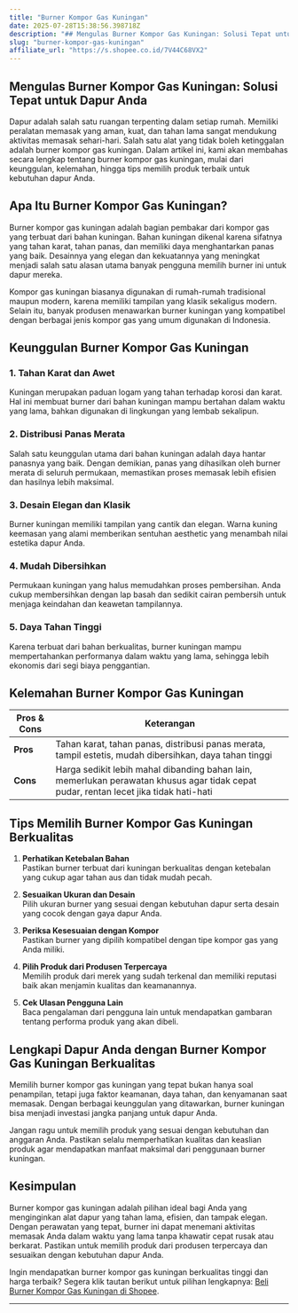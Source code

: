 ```yaml
---
title: "Burner Kompor Gas Kuningan"
date: 2025-07-28T15:38:56.398718Z
description: "## Mengulas Burner Kompor Gas Kuningan: Solusi Tepat untuk Dapur Anda..."
slug: "burner-kompor-gas-kuningan"
affiliate_url: "https://s.shopee.co.id/7V44C68VX2"
---
```

## Mengulas Burner Kompor Gas Kuningan: Solusi Tepat untuk Dapur Anda

Dapur adalah salah satu ruangan terpenting dalam setiap rumah. Memiliki peralatan memasak yang aman, kuat, dan tahan lama sangat mendukung aktivitas memasak sehari-hari. Salah satu alat yang tidak boleh ketinggalan adalah burner kompor gas kuningan. Dalam artikel ini, kami akan membahas secara lengkap tentang burner kompor gas kuningan, mulai dari keunggulan, kelemahan, hingga tips memilih produk terbaik untuk kebutuhan dapur Anda.

## Apa Itu Burner Kompor Gas Kuningan?

Burner kompor gas kuningan adalah bagian pembakar dari kompor gas yang terbuat dari bahan kuningan. Bahan kuningan dikenal karena sifatnya yang tahan karat, tahan panas, dan memiliki daya menghantarkan panas yang baik. Desainnya yang elegan dan kekuatannya yang meningkat menjadi salah satu alasan utama banyak pengguna memilih burner ini untuk dapur mereka.

Kompor gas kuningan biasanya digunakan di rumah-rumah tradisional maupun modern, karena memiliki tampilan yang klasik sekaligus modern. Selain itu, banyak produsen menawarkan burner kuningan yang kompatibel dengan berbagai jenis kompor gas yang umum digunakan di Indonesia.

## Keunggulan Burner Kompor Gas Kuningan

### 1. Tahan Karat dan Awet

Kuningan merupakan paduan logam yang tahan terhadap korosi dan karat. Hal ini membuat burner dari bahan kuningan mampu bertahan dalam waktu yang lama, bahkan digunakan di lingkungan yang lembab sekalipun.

### 2. Distribusi Panas Merata

Salah satu keunggulan utama dari bahan kuningan adalah daya hantar panasnya yang baik. Dengan demikian, panas yang dihasilkan oleh burner merata di seluruh permukaan, memastikan proses memasak lebih efisien dan hasilnya lebih maksimal.

### 3. Desain Elegan dan Klasik

Burner kuningan memiliki tampilan yang cantik dan elegan. Warna kuning keemasan yang alami memberikan sentuhan aesthetic yang menambah nilai estetika dapur Anda.

### 4. Mudah Dibersihkan

Permukaan kuningan yang halus memudahkan proses pembersihan. Anda cukup membersihkan dengan lap basah dan sedikit cairan pembersih untuk menjaga keindahan dan keawetan tampilannya.

### 5. Daya Tahan Tinggi

Karena terbuat dari bahan berkualitas, burner kuningan mampu mempertahankan performanya dalam waktu yang lama, sehingga lebih ekonomis dari segi biaya penggantian.

## Kelemahan Burner Kompor Gas Kuningan

| Pros & Cons | Keterangan |
|---------------|--------------|
| **Pros** | Tahan karat, tahan panas, distribusi panas merata, tampil estetis, mudah dibersihkan, daya tahan tinggi |
| **Cons** | Harga sedikit lebih mahal dibanding bahan lain, memerlukan perawatan khusus agar tidak cepat pudar, rentan lecet jika tidak hati-hati |

## Tips Memilih Burner Kompor Gas Kuningan Berkualitas

1. **Perhatikan Ketebalan Bahan**  
Pastikan burner terbuat dari kuningan berkualitas dengan ketebalan yang cukup agar tahan aus dan tidak mudah pecah.

2. **Sesuaikan Ukuran dan Desain**  
Pilih ukuran burner yang sesuai dengan kebutuhan dapur serta desain yang cocok dengan gaya dapur Anda.

3. **Periksa Kesesuaian dengan Kompor**  
Pastikan burner yang dipilih kompatibel dengan tipe kompor gas yang Anda miliki.

4. **Pilih Produk dari Produsen Terpercaya**  
Memilih produk dari merek yang sudah terkenal dan memiliki reputasi baik akan menjamin kualitas dan keamanannya.

5. **Cek Ulasan Pengguna Lain**  
Baca pengalaman dari pengguna lain untuk mendapatkan gambaran tentang performa produk yang akan dibeli.

## Lengkapi Dapur Anda dengan Burner Kompor Gas Kuningan Berkualitas

Memilih burner kompor gas kuningan yang tepat bukan hanya soal penampilan, tetapi juga faktor keamanan, daya tahan, dan kenyamanan saat memasak. Dengan berbagai keunggulan yang ditawarkan, burner kuningan bisa menjadi investasi jangka panjang untuk dapur Anda.

Jangan ragu untuk memilih produk yang sesuai dengan kebutuhan dan anggaran Anda. Pastikan selalu memperhatikan kualitas dan keaslian produk agar mendapatkan manfaat maksimal dari penggunaan burner kuningan.

## Kesimpulan

Burner kompor gas kuningan adalah pilihan ideal bagi Anda yang menginginkan alat dapur yang tahan lama, efisien, dan tampak elegan. Dengan perawatan yang tepat, burner ini dapat menemani aktivitas memasak Anda dalam waktu yang lama tanpa khawatir cepat rusak atau berkarat. Pastikan untuk memilih produk dari produsen terpercaya dan sesuaikan dengan kebutuhan dapur Anda.

Ingin mendapatkan burner kompor gas kuningan berkualitas tinggi dan harga terbaik? Segera klik tautan berikut untuk pilihan lengkapnya: [Beli Burner Kompor Gas Kuningan di Shopee](https://s.shopee.co.id/7V44C68VX2).

---